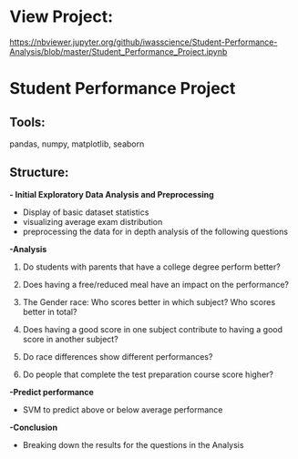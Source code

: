 # View Project: 

https://nbviewer.jupyter.org/github/iwasscience/Student-Performance-Analysis/blob/master/Student_Performance_Project.ipynb

# Student Performance Project

## Tools:

pandas, numpy, matplotlib, seaborn 

## Structure:

**- Initial Exploratory Data Analysis and Preprocessing**
  - Display of basic dataset statistics
  - visualizing average exam distribution
  - preprocessing the data for in depth analysis of the following questions

**-Analysis**
  
1. Do students with parents that have a college degree perform better?

2. Does having a free/reduced meal have an impact on the performance?

3. The Gender race: Who scores better in which subject? Who scores better in total?

4. Does having a good score in one subject contribute to having a good score in another subject?

5. Do race differences show different performances?

6. Do people that complete the test preparation course score higher?

**-Predict performance**

- SVM to predict above or below average performance 

**-Conclusion**

- Breaking down the results for the questions in the Analysis 
